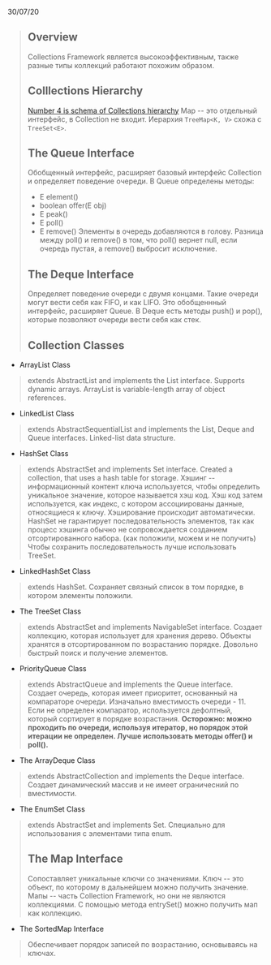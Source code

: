 30/07/20
>## Overview
>Collections Framework является высокоэффективным, также разные типы коллекций работают похожим образом. 
>## Colllections Hierarchy
>[Number 4 is schema of Collections hierarchy](https://javastudy.ru/interview/collections/)
>Map -- это отдельный интерфейс, в Collection не входит.  Иерархия `TreeMap<K, V>` схожа с `TreeSet<E>`.
>## The Queue Interface
>Обобщенный интерфейс, расширяет базовый интерфейс Collection и определяет поведение очереди. В Queue определены методы:
> - E element()
> - boolean offer(E obj)
> - E peak()
> - E poll()
> - E remove()
>Элементы в очередь добавляются в голову. Разница между poll() и remove() в том, что poll() вернет null, если очередь пустая, а remove() выбросит исключение.
>## The Deque Interface
>Определяет поведение очереди с двумя концами. Такие очереди могут вести себя как FIFO, и как LIFO. Это обобщеннный интерфейс, расширяет Queue. В Deque есть методы push() и pop(), которые позволяют очереди вести себя как стек.
>## Collection Classes
 - ArrayList Class
> extends AbstractList and implements the List interface. Supports dynamic arrays. ArrayList is variable-length array of object references.
 - LinkedList Class
> extends AbstractSequentialList and implements the List, Deque and Queue interfaces. Linked-list data structure.
 - HashSet Class 
> extends AbstractSet and implements Set interface. Created  a collection, that uses a hash table for storage. Хэшинг -- информационный контент ключа используется, чтобы определить уникальное значение, которое называется хэш код. Хэш код затем используется, как индекс, с котором ассоциированы данные, относящиеся к ключу. Хэширование происходит автоматически. HashSet не гарантирует последовательность элементов, так как процесс хэшинга обычно не сопровождается созданием отсортированного набора. (как положили, можем и не получить) Чтобы сохранить последовательность лучше использовать TreeSet.
 - LinkedHashSet Class
> extends HashSet. Сохраняет связный список в том порядке, в котором элементы положили.
 - The TreeSet Class
> extends AbstractSet and implements NavigableSet interface. Создает коллекцию, которая использует для хранения дерево. Объекты хранятся в отсортированном по возрастанию порядке. Довольно быстрый поиск и получение элементов.
 - PriorityQueue Class
> extends AbstractQueue and implements the Queue interface. Создает очередь, которая имеет приоритет, основанный на компараторе очереди. Изначально вместимость очереди - 11. Если не определен компаратор, используется дефолтный, который сортирует в порядке возрастания. **Осторожно: можно проходить по очереди, используя итератор, но порядок этой итерации не определен. Лучше использовать методы offer() и poll().**
 - The ArrayDeque Class
> extends AbstractCollection and implements the Deque interface. Создает динамический массив и не имеет ограничесний по вместимости. 
 - The EnumSet Class
> extends AbstractSet and implements Set. Специально для использования с элементами типа enum.
>## The Map Interface
>Сопоставляет уникальные ключи со значениями. Ключ -- это объект, по которому в дальнейшем можно получить значение. Мапы -- часть Collection Framework, но они не являются коллекциями. С помощью метода entrySet() можно получить мап как коллекцию. 
 - The SortedMap Interface
>Обеспечивает порядок записей по возрастанию, основываясь на ключах. 
>
<!--stackedit_data:
eyJoaXN0b3J5IjpbMTU2NDY4ODcyMSwxMTI2MTQ1MzY1LDE3MD
EwNDI5MiwxMTM3NDQ5NjAsLTE3NzUzOTAwNjQsLTI1MzA4MjAw
NywtMTMxNzk3MTc2NCwtMTAyMjIxODY1MF19
-->